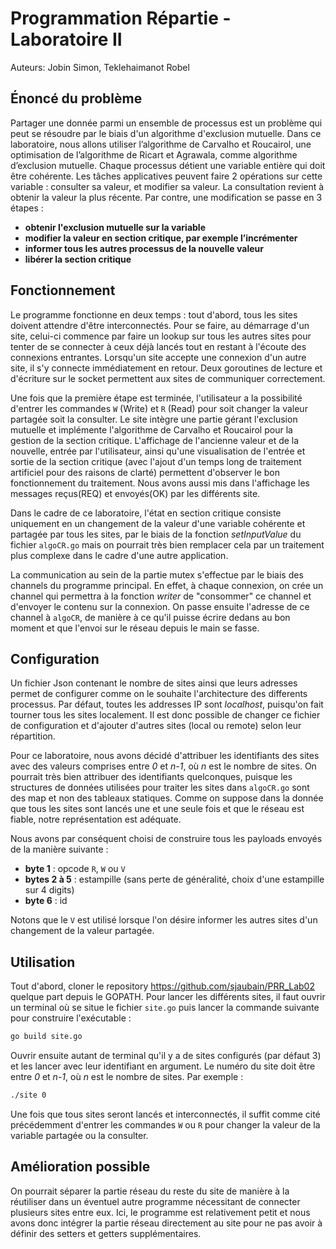 # Programmation Répartie - Laboratoire II

Auteurs: Jobin Simon, Teklehaimanot Robel

## Énoncé du problème

Partager une donnée parmi un ensemble de processus est un problème qui peut se résoudre par le biais d'un algorithme d'exclusion mutuelle. Dans ce laboratoire, nous allons utiliser l’algorithme de Carvalho et Roucairol, une optimisation de l’algorithme de Ricart et Agrawala, comme algorithme d’exclusion mutuelle.  Chaque processus détient une variable entière qui doit être cohérente. Les tâches applicatives peuvent faire 2 opérations sur cette variable : consulter sa valeur, et modifier sa valeur. La consultation revient à obtenir la valeur la plus récente. Par contre, une modification se passe en 3 étapes :

- **obtenir l'exclusion mutuelle sur la variable**
- **modifier la valeur en section critique, par exemple l’incrémenter**
- **informer tous les autres processus de la nouvelle valeur**
- **libérer la section critique**

## Fonctionnement

Le programme fonctionne en deux temps : tout d'abord, tous les sites doivent attendre d'être interconnectés. Pour se faire, au démarrage d'un site, celui-ci commence par faire un lookup sur tous les autres sites pour tenter de se connecter à ceux déjà lancés tout en restant à l'écoute des connexions entrantes. Lorsqu'un site accepte une connexion d'un autre site, il s'y connecte immédiatement en retour. Deux goroutines de lecture et d'écriture sur le socket permettent aux sites de communiquer correctement.

Une fois que la première étape est terminée, l'utilisateur a la possibilité d'entrer les commandes `W` (Write) et `R` (Read) pour soit changer la valeur partagée soit la consulter. Le site intègre une partie gérant l'exclusion mutuelle et implémente l'algorithme de Carvalho et Roucairol pour la gestion de la section critique. L'affichage de l'ancienne valeur et de la nouvelle, entrée par l'utilisateur, ainsi qu'une visualisation de l'entrée et sortie de la section critique (avec l'ajout d'un temps long de traitement artificiel pour des raisons de clarté) permettent d'observer le bon fonctionnement du traitement. Nous avons aussi mis dans l'affichage les messages reçus(REQ) et envoyés(OK) par les différents site.

Dans le cadre de ce laboratoire, l'état en section critique consiste uniquement en un changement de la valeur d'une variable cohérente et partagée par tous les sites, par le biais de la fonction *setInputValue* du fichier `algoCR.go` mais on pourrait très bien remplacer cela par un traitement plus complexe dans le cadre d'une autre application.

La communication au sein de la partie mutex s'effectue par le biais des channels du programme principal. En effet, à chaque connexion, on crée un channel qui permettra à la fonction *writer* de "consommer" ce channel et d'envoyer le contenu sur la connexion. On passe ensuite l'adresse de ce channel à `algoCR`, de manière à ce qu'il puisse écrire dedans au bon moment et que l'envoi sur le réseau depuis le main se fasse.

## Configuration

Un fichier Json contenant le nombre de sites ainsi que leurs adresses permet de configurer comme on le souhaite l'architecture des differents processus. Par défaut, toutes les addresses IP sont *localhost*, puisqu'on fait tourner tous les sites localement. Il est donc possible de changer ce fichier de configuration et d'ajouter d'autres sites (local ou remote) selon leur répartition.

Pour ce laboratoire, nous avons décidé d'attribuer les identifiants des sites avec des valeurs comprises entre *0* et *n-1*, où *n* est le nombre de sites. On pourrait très bien attribuer des identifiants quelconques, puisque les structures de données utilisées pour traiter les sites dans `algoCR.go` sont des map et non des tableaux statiques. Comme on suppose dans la donnée que tous les sites sont lancés une et une seule fois et que le réseau est fiable, notre représentation est adéquate.

Nous avons par conséquent choisi de construire tous les payloads envoyés de la manière suivante :

* **byte 1** : opcode `R`, `W` ou `V`
* **bytes 2 à 5** : estampille (sans perte de généralité, choix d'une estampille sur 4 digits)
* **byte 6** : id

Notons que le `V` est utilisé lorsque l'on désire informer les autres sites d'un changement de la valeur partagée.

## Utilisation

Tout d'abord, cloner le repository https://github.com/sjaubain/PRR_Lab02 quelque part depuis le GOPATH. Pour lancer les différents sites, il faut ouvrir un terminal où se situe le fichier `site.go` puis lancer la commande suivante pour construire l'exécutable :

```bash
go build site.go
```

Ouvrir ensuite autant de terminal qu'il y a de sites configurés (par défaut 3) et les lancer avec leur identifiant en argument. Le numéro du site doit être entre *0* et *n-1*, où *n* est le nombre de sites. Par exemple :

```bash
./site 0
```

Une fois que tous sites seront lancés et interconnectés, il suffit comme cité précédemment d'entrer les commandes `W` ou `R` pour changer la valeur de la variable partagée ou la consulter.

## Amélioration possible

On pourrait séparer la partie réseau du reste du site de manière à la réutiliser dans un éventuel autre programme nécessitant de connecter plusieurs sites entre eux. Ici, le programme est relativement petit et nous avons donc intégrer la partie réseau directement au site pour ne pas avoir à définir des setters et getters supplémentaires.
